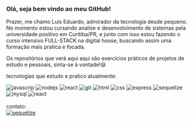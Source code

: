 ### Olá, seja bem vindo ao meu GitHub!

Prazer, me chamo Luis Eduardo, admirador da tecnologia desde pequeno. No momento estou cursando analise e desenvolvimento de sistemas pela universidade positivo em Curitiba/PR, e junto com isso estou fazendo o curso intensivo FULL-STACK na digital house, buscando assim uma formação mais pratica e focada.

Os repositórios que verá aqui aqui são exercícios práticos de projetos de estudo e pessoais, sinta-se à vontade!😃

<!-- Para contatos:
<div>
   <a href="">
       <img src="https://img.shields.io/badge/WhatsApp-25D366?style=for-the-badge&logo=whatsapp&logoColor=white" alt="whatsapp">
    </a> 
    <a href="">
        <img src="https://img.shields.io/badge/Discord-7289DA?style=for-the-badge&logo=discord&logoColor=white" alt="discord">
    </a>
</div> -->


tecnologias que estudo e pratico atualmente:
<div>
    <img src="https://img.shields.io/badge/JavaScript-F7DF1E?style=for-the-badge&logo=javascript&logoColor=black" alt="javascrip">
    <img src="https://img.shields.io/badge/Node.js-43853D?style=for-the-badge&logo=node.js&logoColor=white" alt="nodejs">
      <img src="https://img.shields.io/badge/React-20232A?style=for-the-badge&logo=react&logoColor=61DAFB" alt="react">
    <img src="https://img.shields.io/badge/GIT-E44C30?style=for-the-badge&logo=git&logoColor=white" alt="git">
    <img src="https://img.shields.io/badge/HTML5-E34F26?style=for-the-badge&logo=html5&logoColor=white" alt="html">
    <img src="https://img.shields.io/badge/CSS3-1572B6?style=for-the-badge&logo=css3&logoColor=white" alt="css">
    <img src="https://img.shields.io/badge/Express.js-404D59?style=for-the-badge" alt="express">
    <img src="https://img.shields.io/badge/sequelize-323330?style=for-the-badge&logo=sequelize&logoColor=blue" alt="sequelize">
    <img src="https://img.shields.io/badge/MySQL-005C84?style=for-the-badge&logo=mysql&logoColor=white" alt="mysql">
     <img src="https://img.shields.io/badge/React-20232A?style=for-the-badge&logo=react&logoColor=61DAFB" alt="react">
    
</div>



<br> 
contato: <br> 
<a href="https://www.linkedin.com/in/luis-eduardo-silva-8583a1247/">
<img src="https://img.shields.io/badge/LinkedIn-0077B5?style=for-the-badge&logo=linkedin&logoColor=white" alt="sequelize">
</a>


